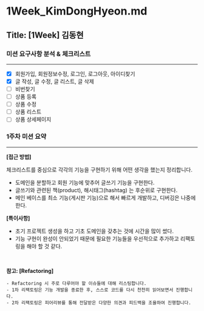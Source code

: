 # 1Week_KimDongHyeon.md

## Title: [1Week] 김동현

### 미션 요구사항 분석 & 체크리스트

---

- [x] 회원가입, 회원정보수정, 로그인, 로그아웃, 아이디찾기
- [x] 글 작성, 글 수정, 글 리스트, 글 삭제
- [ ] 비번찾기
- [ ] 상품 등록
- [ ] 상품 수정
- [ ] 상품 리스트
- [ ] 상품 상세페이지

### 1주차 미션 요약

---

**[접근 방법]**

체크리스트를 중심으로 각각의 기능을 구현하기 위해 어떤 생각을 했는지 정리합니다.
- 도메인을 분할하고 회원 기능에 맞추어 글쓰기 기능을 구현한다.
- 글쓰기와 관련된 책(product), 해시태그(hashtag) 는 후순위로 구현한다.
- 메인 베이스를 최소 기능(게시판 기능)으로 해서 빠르게 개발하고, 디버깅은 나중에 한다.


**[특이사항]**

- 초기 프로젝트 생성을 하고 기초 도메인을 갖추는 것에 시간을 많이 썼다.
- 기능 구현이 완성이 안되었기 때문에 필요한 기능들을 우선적으로 추가하고 리팩토링을 해야 할 것 같다.

<br>

  **참고: [Refactoring]**

    - Refactoring 시 주로 다루어야 할 이슈들에 대해 리스팅합니다.
    - 1차 리팩토링은 기능 개발을 종료한 후, 스스로 코드를 다시 천천히 읽어보면서 진행합니다.
    - 2차 리팩토링은 피어리뷰를 통해 전달받은 다양한 의견과 피드백을 조율하여 진행합니다.

